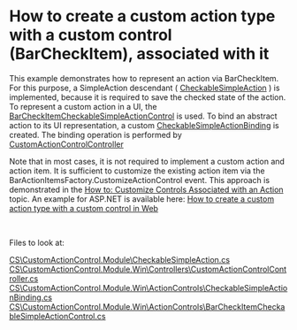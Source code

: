 # How to create a custom action type with a custom control (BarCheckItem), associated with it


This example demonstrates how to represent an action via BarCheckItem. For this purpose, a SimpleAction descendant ( [CheckableSimpleAction](./CS/CustomActionControl.Module/CheckableSimpleAction.cs) ) is implemented, because it is required to save the checked state of the action. To represent a custom action in a UI, the [BarCheckItemCheckableSimpleActionControl](.\CS\CustomActionControl.Module.Win\ActionControls\BarCheckItemCheckableSimpleActionControl.cs) is used. To bind an abstract action to its UI representation, a custom [CheckableSimpleActionBinding](.\CS\CustomActionControl.Module.Win\ActionControls\CheckableSimpleActionBinding.cs) is created. The binding operation is performed by [CustomActionControlController](.\CS\CustomActionControl.Module.Win\Controllers\CustomActionControlController.cs)

Note that in most cases, it is not required to implement a custom action and action item. It is sufficient to customize the existing action item via the BarActionItemsFactory.CustomizeActionControl event. This approach is demonstrated in the <a href="http://documentation.devexpress.com/#Xaf/CustomDocument3183"><u>How to: Customize Controls Associated with an Action</u></a> topic.
An example for ASP.NET is available here: <a href="https://www.devexpress.com/Support/Center/p/E4357">How to create a custom action type with a custom control in Web</a></p>

<br/>

Files to look at:

[CS\CustomActionControl.Module\CheckableSimpleAction.cs](.\CS\CustomActionControl.Module\CheckableSimpleAction.cs)
[CS\CustomActionControl.Module.Win\Controllers\CustomActionControlController.cs](.\CS\CustomActionControl.Module.Win\Controllers\CustomActionControlController.cs)
[CS\CustomActionControl.Module.Win\ActionControls\CheckableSimpleActionBinding.cs](.\CS\CustomActionControl.Module.Win\ActionControls\CheckableSimpleActionBinding.cs)
[CS\CustomActionControl.Module.Win\ActionControls\BarCheckItemCheckableSimpleActionControl.cs](.\CS\CustomActionControl.Module.Win\ActionControls\BarCheckItemCheckableSimpleActionControl.cs)
